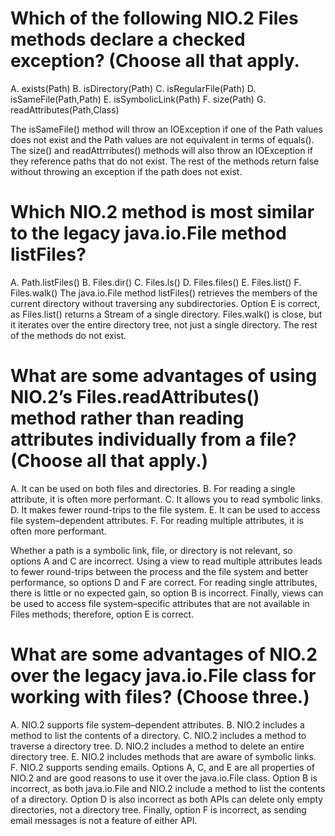 # Which of the following NIO.2 Files methods declare a checked exception? (Choose all that apply.
A. exists(Path)
B. isDirectory(Path)
C. isRegularFile(Path)
D. isSameFile(Path,Path)
E. isSymbolicLink(Path)
F. size(Path)
G. readAttributes(Path,Class)

The isSameFile() method will throw an IOException if one of the Path values does not exist and the Path values are not equivalent in terms of equals().
The size() and readAttrributes() methods will also throw an IOException if they reference paths that do not exist.
The rest of the methods return false without throwing an exception if the path does not exist.

# Which NIO.2 method is most similar to the legacy java.io.File method listFiles?
A. Path.listFiles()
B. Files.dir()
C. Files.ls()
D. Files.files()
E. Files.list()
F. Files.walk()
The java.io.File method listFiles() retrieves the members of the current directory without traversing any subdirectories.
Option E is correct, as Files.list() returns a Stream<Path> of a single directory.
Files.walk() is close, but it iterates over the entire directory tree, not just a single directory. The rest of the methods do not exist.

# What are some advantages of using NIO.2’s Files.readAttributes() method rather than reading attributes individually from a file? (Choose all that apply.)
A. It can be used on both files and directories.
B. For reading a single attribute, it is often more performant.
C. It allows you to read symbolic links.
D. It makes fewer round-trips to the file system.
E. It can be used to access file system–dependent attributes.
F. For reading multiple attributes, it is often more performant.

Whether a path is a symbolic link, file, or directory is not relevant, so options A and C are incorrect.
Using a view to read multiple attributes leads to fewer round-trips between the process and the file system and better performance, so options D and F are correct.
For reading single attributes, there is little or no expected gain, so option B is incorrect.
Finally, views can be used to access file system–specific attributes that are not available in Files methods; therefore, option E is correct.

# What are some advantages of NIO.2 over the legacy java.io.File class for working with files? (Choose three.)
A. NIO.2 supports file system–dependent attributes.
B. NIO.2 includes a method to list the contents of a directory.
C. NIO.2 includes a method to traverse a directory tree.
D. NIO.2 includes a method to delete an entire directory tree.
E. NIO.2 includes methods that are aware of symbolic links.
F. NIO.2 supports sending emails.
Options A, C, and E are all properties of NIO.2 and are good reasons to use it over the java.io.File class.
Option B is incorrect, as both java.io.File and NIO.2 include a method to list the contents of a directory.
Option D is also incorrect as both APIs can delete only empty directories, not a directory tree.
Finally, option F is incorrect, as sending email messages is not a feature of either API.
